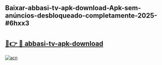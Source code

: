 ## Baixar-abbasi-tv-apk-download-Apk-sem-anúncios-desbloqueado-completamente-2025-#6hxx3

# <h2><a href="https://ainizakaria.my?title=abbasi-tv-apk-download&ref=22M">🔗👉 🔴 abbasi-tv-apk-download</a></h2>

[![acn](https://github.com/user-attachments/assets/0f9c940e-d8b0-45ae-aac7-cd30a18b3e1c)](https://ainizakaria.my?title=abbasi-tv-apk-download&ref=22M)

